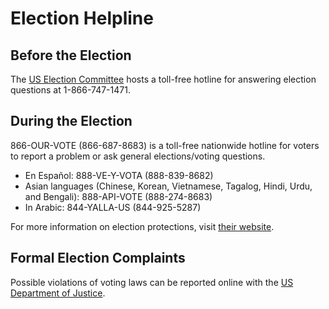# Election Helpline

## Before the Election
The [US Election Committee](https://www.eac.gov/) hosts a toll-free hotline
for answering election questions at 1-866-747-1471.

## During the Election
866-OUR-VOTE (866-687-8683) is a toll-free nationwide hotline for
voters to report a problem or ask general elections/voting questions.

- En Español: 888-VE-Y-VOTA (888-839-8682)
- Asian languages (Chinese, Korean, Vietnamese, Tagalog, Hindi, Urdu, and Bengali): 888-API-VOTE (888-274-8683)
- In Arabic: 844-YALLA-US (844-925-5287)

For more information on election protections, visit
[their website](https://866ourvote.org/).

## Formal Election Complaints

Possible violations of voting laws can be reported online with the
[US Department of Justice](https://www.justice.gov/crt/complaint/votintake/index.php).
